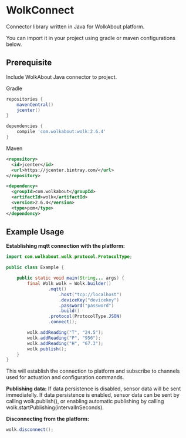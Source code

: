 # WolkConnect

Connector library written in Java for WolkAbout platform.

You can import it in your project using gradle or maven configurations below.

Prerequisite
------

Include WolkAbout Java connector to project.

Gradle

```groovy
repositories {
    mavenCentral()
    jcenter()
}

dependencies {
    compile 'com.wolkabout:wolk:2.6.4'
}
```

Maven

```xml
<repository>
  <id>jcenter</id>
  <url>https://jcenter.bintray.com/</url>
</repository>

<dependency>
  <groupId>com.wolkabout</groupId>
  <artifactId>wolk</artifactId>
  <version>2.6.4</version>
  <type>pom</type>
</dependency>
```

Example Usage
-------------
**Establishing mqtt connection with the platform:**
```java
import com.wolkabout.wolk.protocol.ProtocolType;

public class Example {

    public static void main(String... args) {
        final Wolk wolk = Wolk.builder()
                .mqtt()
                    .host("tcp://localhost")
                    .deviceKey("devicekey")
                    .password("password")
                    .build()
                .protocol(ProtocolType.JSON)
                .connect();

        wolk.addReading("T", "24.5");
        wolk.addReading("P", "956");
        wolk.addReading("H", "67.3");
        wolk.publish();
    }
}
```

This will establish the connection to platform and subscribe to channels
 used for actuation and configuration commands.
 

**Publishing data:**
If data persistence is disabled, sensor data will be sent immediatelly.
If data persistence is enabled, sensor data can be sent by calling wolk.publish(),
or enabling automatic publishing by calling wolk.startPublishing(intervalInSeconds).

**Disconnecting from the platform:**
```java
wolk.disconnect();
```